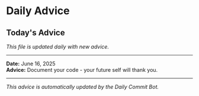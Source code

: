 # Daily Advice

## Today's Advice
*This file is updated daily with new advice.*

---

**Date:** June 16, 2025  
**Advice:** Document your code - your future self will thank you.

---

*This advice is automatically updated by the Daily Commit Bot.*

